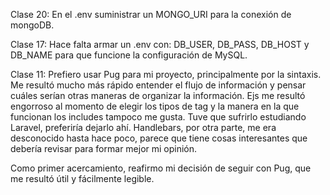 Clase 20: En el .env suministrar un MONGO_URI para la conexión de mongoDB.  

Clase 17: Hace falta armar un .env con: DB_USER, DB_PASS, DB_HOST y DB_NAME para que funcione la configuración de MySQL.

Clase 11: 
Prefiero usar Pug para mi proyecto, principalmente por la sintaxis. 
Me resultó mucho más rápido entender el flujo de información y pensar cuáles serían otras maneras de organizar la información. 
Ejs me resultó engorroso al momento de elegir los tipos de tag y la manera en la que funcionan los includes tampoco me gusta. 
Tuve que sufrirlo estudiando Laravel, preferiría dejarlo ahí. 
Handlebars, por otra parte, me era desconocido hasta hace poco, parece que tiene cosas interesantes que debería revisar para formar mejor mi opinión. 

Como primer acercamiento, reafirmo mi decisión de seguir con Pug, que me resultó útil y fácilmente legible.
